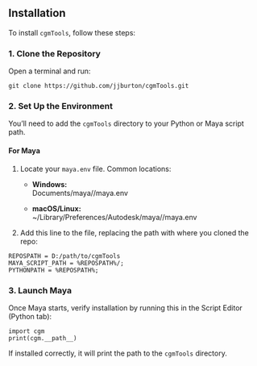 ## Installation

To install `cgmTools`, follow these steps:

### 1. Clone the Repository

Open a terminal and run:

```
git clone https://github.com/jjburton/cgmTools.git
```

### 2. Set Up the Environment

You’ll need to add the `cgmTools` directory to your Python or Maya script path.

#### For Maya

1. Locate your `maya.env` file. Common locations:

    - **Windows:**  
      Documents/maya/<version>/maya.env

    - **macOS/Linux:**  
      ~/Library/Preferences/Autodesk/maya/<version>/maya.env

2. Add this line to the file, replacing the path with where you cloned the repo:

```
REPOSPATH = D:/path/to/cgmTools
MAYA_SCRIPT_PATH = %REPOSPATH%/;
PYTHONPATH = %REPOSPATH%;
```

### 3. Launch Maya

Once Maya starts, verify installation by running this in the Script Editor (Python tab):

    import cgm
    print(cgm.__path__)

If installed correctly, it will print the path to the `cgmTools` directory.
